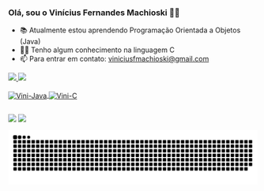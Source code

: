 ### Olá, sou o Vinícius Fernandes Machioski 👋🏻

- 📚 Atualmente estou aprendendo Programação Orientada a Objetos (Java)
- 👶🏻 Tenho algum conhecimento na linguagem C
- 📫 Para entrar em contato: viniciusfmachioski@gmail.com



 <div>
  <a href="https://github.com/viniciusfmachioski">
  <img height="180em" src="https://github-readme-stats.vercel.app/api?username=viniciusfmachioski&show_icons=true&theme=tokyonight&title_color=fcf3e8&icon_color=fcf3e8&text_color=1477e0&include_all_commits=true&count_private=true"/>
  <img height="180em" src="https://github-readme-stats.vercel.app/api/top-langs/?username=viniciusfmachioski&layout=compact&langs_count=7&title_color=fcf3e8&icon_color=fcf3e8&text_color=1477e0&theme=tokyonight"/>
</div>
  
<div style="display: inline_none"><br>
  <img align="center" alt="Vini-Java" height="50" width="50" src="https://img.icons8.com/color/48/000000/java-coffee-cup-logo--v1.png">
  <img align="center" alt="Vini-C" height="48" width="48" src="https://img.icons8.com/color/48/000000/c-programming.png">
</div>
  
  
  
  ##
  
  
  
<div> 
  <a href="https://www.instagram.com/viniciusmachioski/" target="_blank"><img src="https://img.shields.io/badge/-Instagram-%23E4405F?style=for-the-badge&logo=instagram&logoColor=white" target="_blank"></a>
  <a href="https://www.linkedin.com/in/vinicius-fernandes-machioski-2004/" target="_blank"><img src="https://img.shields.io/badge/-LinkedIn-%230077B5?style=for-the-badge&logo=linkedin&logoColor=white" target="_blank"></a> 
 
   ![Snake animation](https://github.com/viniciusfmachioski/viniciusfmachioski/blob/output/github-contribution-grid-snake.svg)
  
</div>
